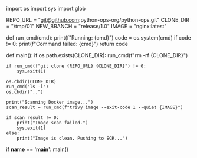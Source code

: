 import os
import sys
import glob

REPO_URL = "git@github.com:python-ops-org/python-ops.git"
CLONE_DIR = "/tmp/01"
NEW_BRANCH = "release/1.0"
IMAGE = "nginx:latest"

def run_cmd(cmd):
    print(f"Running: {cmd}")
    code = os.system(cmd)
    if code != 0:
        print(f"Command failed: {cmd}")
    return code

def main():
    if os.path.exists(CLONE_DIR):
        run_cmd(f"rm -rf {CLONE_DIR}")
    
    if run_cmd(f"git clone {REPO_URL} {CLONE_DIR}") != 0:
        sys.exit(1)

    os.chdir(CLONE_DIR)
    run_cmd("ls -l")
    os.chdir("..")
    
    print("Scanning Docker image...")
    scan_result = run_cmd(f"trivy image --exit-code 1 --quiet {IMAGE}")
    
    if scan_result != 0:
        print("Image scan failed.")
        sys.exit(1)
    else:
        print("Image is clean. Pushing to ECR...")

if __name__ == '__main__':
    main()
